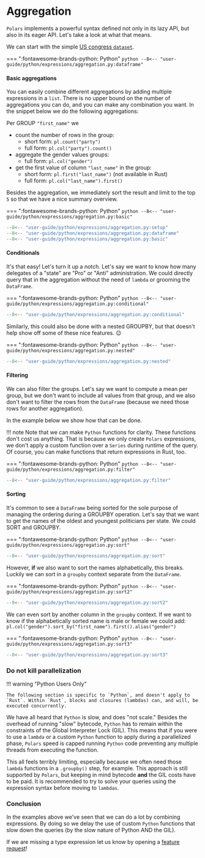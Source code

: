 # Aggregation

`Polars` implements a powerful syntax defined not only in its lazy API, but also in its eager API. Let's take a look at what that means.

We can start with the simple [US congress `dataset`](https://github.com/unitedstates/congress-legislators).


=== ":fontawesome-brands-python: Python"
    ``` python
    --8<-- "user-guide/python/expressions/aggregation.py:dataframe"
    ```

#### Basic aggregations

You can easily combine different aggregations by adding multiple expressions in a
`list`. There is no upper bound on the number of aggregations you can do, and you can
make any combination you want. In the snippet below we do the following aggregations:

Per GROUP `"first_name"` we

- count the number of rows in the group:
  - short form: `pl.count("party")`
  - full form: `pl.col("party").count()`
- aggregate the gender values groups:
  - full form: `pl.col("gender")`
- get the first value of column `"last_name"` in the group:
  - short form: `pl.first("last_name")` (not available in Rust)
  - full form: `pl.col("last_name").first()`

Besides the aggregation, we immediately sort the result and limit to the top `5` so that
we have a nice summary overview.

=== ":fontawesome-brands-python: Python"
    ``` python
    --8<-- "user-guide/python/expressions/aggregation.py:basic"
    ```

```python exec="on" result="text" session="user-guide/expressions"
--8<-- "user-guide/python/expressions/aggregation.py:setup"
--8<-- "user-guide/python/expressions/aggregation.py:dataframe"
--8<-- "user-guide/python/expressions/aggregation.py:basic"
```

#### Conditionals

It's that easy! Let's turn it up a notch. Let's say we want to know how
many delegates of a "state" are "Pro" or "Anti" administration. We could directly query
that in the aggregation without the need of `lambda` or grooming the `DataFrame`.

=== ":fontawesome-brands-python: Python"
    ``` python
    --8<-- "user-guide/python/expressions/aggregation.py:conditional"
    ```

```python exec="on" result="text" session="user-guide/expressions
--8<-- "user-guide/python/expressions/aggregation.py:conditional"
```

Similarly,  this could also be done with a nested GROUPBY, but that doesn't help show off some of these nice features. 😉

=== ":fontawesome-brands-python: Python"
    ``` python
    --8<-- "user-guide/python/expressions/aggregation.py:nested"
    ```

```python exec="on" result="text" session="user-guide/expressions"
--8<-- "user-guide/python/expressions/aggregation.py:nested"
```

#### Filtering

We can also filter the groups. Let's say we want to compute a mean per group, but we
don't want to include all values from that group, and we also don't want to filter the
rows from the `DataFrame` (because we need those rows for another aggregation).

In the example below we show how that can be done.

!!! note
     Note that we can make `Python` functions for clarity. These functions don't cost us anything. That is because we only create `Polars` expressions, we don't apply a custom function over a `Series` during runtime of the query.  Of course, you can make functions that return expressions in Rust, too.

=== ":fontawesome-brands-python: Python"
    ``` python
    --8<-- "user-guide/python/expressions/aggregation.py:filter"
    ```

```python exec="on" result="text" session="user-guide/expressions"
--8<-- "user-guide/python/expressions/aggregation.py:filter"
```

#### Sorting

It's common to see a `DataFrame` being sorted for the sole purpose of managing the ordering during a GROUPBY operation. Let's say that we want to get the names of the oldest and youngest politicians per state. We could SORT and GROUPBY.

=== ":fontawesome-brands-python: Python"
    ``` python
    --8<-- "user-guide/python/expressions/aggregation.py:sort"
    ```

```python exec="on" result="text" session="user-guide/expressions"
--8<-- "user-guide/python/expressions/aggregation.py:sort"
```

However, **if** we also want to sort the names alphabetically, this breaks. Luckily we can sort in a `groupby` context separate from the `DataFrame`.

=== ":fontawesome-brands-python: Python"
    ``` python
    --8<-- "user-guide/python/expressions/aggregation.py:sort2"
    ```

```python exec="on" result="text" session="user-guide/expressions"
--8<-- "user-guide/python/expressions/aggregation.py:sort2"
```

We can even sort by another column in the `groupby` context. If we want to know if the alphabetically sorted name is male or female we could add: `pl.col("gender").sort_by("first_name").first().alias("gender")`

=== ":fontawesome-brands-python: Python"
    ``` python
    --8<-- "user-guide/python/expressions/aggregation.py:sort3"
    ```

```python exec="on" result="text" session="user-guide/expressions"
--8<-- "user-guide/python/expressions/aggregation.py:sort3"
```

### Do not kill parallelization

!!! warning "Python Users Only"

    The following section is specific to `Python`, and doesn't apply to `Rust`. Within `Rust`, blocks and closures (lambdas) can, and will, be executed concurrently.

We have all heard that `Python` is slow, and does "not scale." Besides the overhead of
running "slow" bytecode, `Python` has to remain within the constraints of the Global
Interpreter Lock (GIL). This means that if you were to use a `lambda` or a custom `Python`
function to apply during a parallelized phase, `Polars` speed is capped running `Python`
code preventing any multiple threads from executing the function.

This all feels terribly limiting, especially because we often need those `lambda` functions in a
`.groupby()` step, for example. This approach is still supported by `Polars`, but
keeping in mind bytecode **and** the GIL costs have to be paid. It is recommended to try to solve your queries using the expression syntax before moving to `lambdas`.


### Conclusion

In the examples above we've seen that we can do a lot by combining expressions. By doing so we delay the use of custom `Python` functions that slow down the queries (by the slow nature of Python AND the GIL).

If we are missing a type expression let us know by opening a
[feature request](https://github.com/pola-rs/polars/issues/new/choose)!